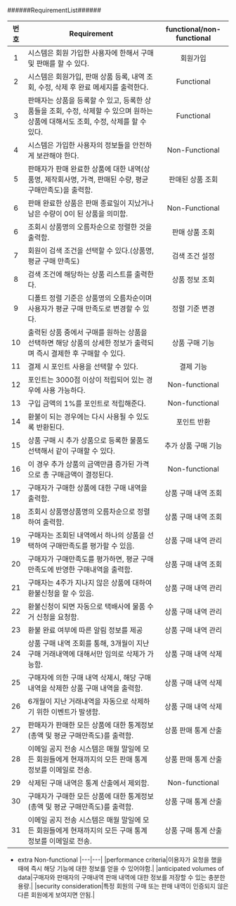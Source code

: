 ######RequirementList######

| 번호 | Requirement | functional/non-functional |
| :--: | ------------------- | :----------: |
|1|시스템은 회원 가입한 사용자에 한해서 구매 및 판매를 할 수 있다.|회원가입|
|2|시스템은 회원가입, 판매 상품 등록, 내역 조회, 수정, 삭제 후 완료 메세지를 출력한다.|Functional|
|3|판매자는 상품을 등록할 수 있고, 등록한 상품들을 조회, 수정, 삭제할 수 있으며 원하는 상품에 대해서도 조회, 수정, 삭제를 할 수 있다.|Functional|
|4|시스템은 가입한 사용자의 정보들을 안전하게 보관해야 한다.|Non-Functional|
|5|판매자가 판매 완료한 상품에 대한 내역(상품명, 제작회사명, 가격, 판매된 수량, 평균 구매만족도)을 출력함.|판매된 상품 조회|
|6|판매 완료한 상품은 판매 종료일이 지났거나 남은 수량이 0이 된 상품을 의미함.|Non-Functional|
|6|조회시 상품명의 오름차순으로 정렬한 것을 출력함.|판매 상품 조회|
|7|회원이 검색 조건을 선택할 수 있다.(상품명, 평균 구매 만족도)|검색 조건 설정|
|8|검색 조건에 해당하는 상품 리스트를 출력한다.|상품 정보 조회|
|9|디폴트 정렬 기준은 상품명의 오름차순이며 사용자가 평균 구매 만족도로 변경할 수 있다.|정렬 기준 변경|
|10|출력된 상품 중에서 구매를 원하는 상품을 선택하면 해당 상품의 상세한 정보가 출력되며 즉시 결제한 후 구매할 수 있다.|상품 구매 기능|
|11|결제 시 포인트 사용을 선택할 수 있다.|결제 기능|
|12|포인트는 3000점 이상이 적립되어 있는 경우에 사용 가능하다.|Non-functional|
|13|구입 금액의 1%를 포인트로 적립해준다.|Non-functional|
|14|환불이 되는 경우에는 다시 사용될 수 있도록 반환된다.|포인트 반환|
|15|상품 구매 시 추가 상품으로 등록한 물품도 선택해서 같이 구매할 수 있다.|추가 상품 구매 기능|
|16|이 경우 추가 상품의 금액만큼 증가된 가격으로 총 구매금액이 결정된다.|Non-functional|
|17|구매자가 구매한 상품에 대한 구매 내역을 출력함.|상품 구매 내역 조회|
|18|조회시 상품명상품명의 오름차순으로 정렬하여 출력함.|상품 구매 내역 조회|
|19|구매자는 조회된 내역에서 하나의 상품을 선택하여 구매만족도를 평가할 수 있음.|상품 구매 내역 관리|
|20|구매자가 구매만족도를 평가하면, 평균 구매만족도에 반영한 구매내역을 출력함.|상품 구매 내역 조회|
|21|구매자는 4주가 지나지 않은 상품에 대하여 환불신청을 할 수 있음.|상품 구매 내역 관리|
|22|환불신청이 되면 자동으로 택배사에 물품 수거 신청을 요청함.|상품 구매 내역 관리|
|23|환불 완료 여부에 따른 알림 정보를 제공|상품 구매 내역 관리|
|24|상품 구매 내역 조회를 통해, 3개월이 지난 구매 거래내역에 대해서만 임의로 삭제가 가능함.|상품 구매 내역 삭제|
|25|구매자에 의한 구매 내역 삭제시, 해당 구매 내역을 삭제한 상품 구매 내역을 출력함.|상품 구매 내역 삭제|
|26|6개월이 지난 거래내역을 자동으로 삭제하기 위한 이벤트가 발생함.|상품 구매 내역 삭제|
|27|판매자가 판매한 모든 상품에 대한 통계정보(총액 및 평균 구매만족도)를 출력함.|상품 판매 통계 산출|
|28|이메일 공지 전송 시스템은 매월 말일에 모든 회원들에게 현재까지의 모든 판매 통계 정보를 이메일로 전송.|상품 판매 통계 산출|
|29|삭제된 구매 내역은 통계 산출에서 제외함.|Non-functional|
|30|구매자가 구매한 모든 상품에 대한 통계정보(총액 및 평균 구매만족도)를 출력함.|상품 구매 통계 산출|
|31|이메일 공지 전송 시스템은 매월 말일에 모든 회원들에게 현재까지의 모든 구매 통계 정보를 이메일로 전송.|상품 구매 통계 산출|

- extra Non-functional
|---|---|
|performance criteria|이용자가 요청을 했을 때에 즉시 해당 기능에 대한 정보를 얻을 수 있어야함.|
|anticipated volumes of data|구매자와 판매자의 구매내역 판매 내역에 대한 정보를 저장할 수 있는 충분한 용량.|
|security consideration|특정 회원의 구매 또는 판매 내역이 인증되지 않은 다른 회원에게 보여지면 안됨.|